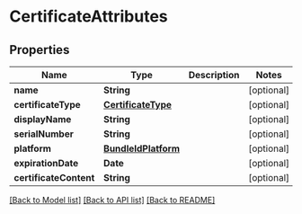# CertificateAttributes

## Properties
Name | Type | Description | Notes
------------ | ------------- | ------------- | -------------
**name** | **String** |  | [optional] 
**certificateType** | [**CertificateType**](CertificateType.md) |  | [optional] 
**displayName** | **String** |  | [optional] 
**serialNumber** | **String** |  | [optional] 
**platform** | [**BundleIdPlatform**](BundleIdPlatform.md) |  | [optional] 
**expirationDate** | **Date** |  | [optional] 
**certificateContent** | **String** |  | [optional] 

[[Back to Model list]](../README.md#documentation-for-models) [[Back to API list]](../README.md#documentation-for-api-endpoints) [[Back to README]](../README.md)


